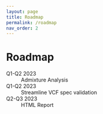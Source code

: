 ```yaml
---
layout: page
title: Roadmap
permalink: /roadmap
nav_order: 2
---
```


# Roadmap

<dl>
    <dt>Q1-Q2 2023</dt>
    <dd>Admixture Analysis</dd>
    <dt>Q1-Q2 2023</dt>
    <dd>Streamline VCF spec validation</dd>
    <dt>Q2-Q3 2023</dt>
    <dd>HTML Report</dd>
</dl>
